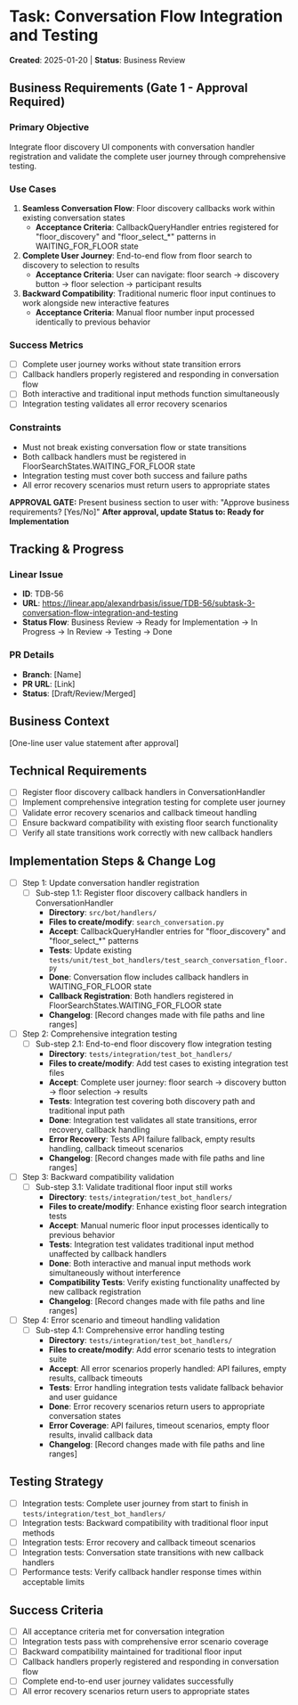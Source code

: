 # Task: Conversation Flow Integration and Testing
**Created**: 2025-01-20 | **Status**: Business Review

## Business Requirements (Gate 1 - Approval Required)
### Primary Objective
Integrate floor discovery UI components with conversation handler registration and validate the complete user journey through comprehensive testing.

### Use Cases
1. **Seamless Conversation Flow**: Floor discovery callbacks work within existing conversation states
   - **Acceptance Criteria**: CallbackQueryHandler entries registered for "floor_discovery" and "floor_select_*" patterns in WAITING_FOR_FLOOR state
2. **Complete User Journey**: End-to-end flow from floor search to discovery to selection to results
   - **Acceptance Criteria**: User can navigate: floor search → discovery button → floor selection → participant results
3. **Backward Compatibility**: Traditional numeric floor input continues to work alongside new interactive features
   - **Acceptance Criteria**: Manual floor number input processed identically to previous behavior

### Success Metrics
- [ ] Complete user journey works without state transition errors
- [ ] Callback handlers properly registered and responding in conversation flow
- [ ] Both interactive and traditional input methods function simultaneously
- [ ] Integration testing validates all error recovery scenarios

### Constraints
- Must not break existing conversation flow or state transitions
- Both callback handlers must be registered in FloorSearchStates.WAITING_FOR_FLOOR state
- Integration testing must cover both success and failure paths
- All error recovery scenarios must return users to appropriate states

**APPROVAL GATE:** Present business section to user with: "Approve business requirements? [Yes/No]"
**After approval, update Status to: Ready for Implementation**

## Tracking & Progress
### Linear Issue
- **ID**: TDB-56
- **URL**: https://linear.app/alexandrbasis/issue/TDB-56/subtask-3-conversation-flow-integration-and-testing
- **Status Flow**: Business Review → Ready for Implementation → In Progress → In Review → Testing → Done

### PR Details
- **Branch**: [Name]
- **PR URL**: [Link]
- **Status**: [Draft/Review/Merged]

## Business Context
[One-line user value statement after approval]

## Technical Requirements
- [ ] Register floor discovery callback handlers in ConversationHandler
- [ ] Implement comprehensive integration testing for complete user journey
- [ ] Validate error recovery scenarios and callback timeout handling
- [ ] Ensure backward compatibility with existing floor search functionality
- [ ] Verify all state transitions work correctly with new callback handlers

## Implementation Steps & Change Log
- [ ] Step 1: Update conversation handler registration
  - [ ] Sub-step 1.1: Register floor discovery callback handlers in ConversationHandler
    - **Directory**: `src/bot/handlers/`
    - **Files to create/modify**: `search_conversation.py`
    - **Accept**: CallbackQueryHandler entries for "floor_discovery" and "floor_select_*" patterns
    - **Tests**: Update existing `tests/unit/test_bot_handlers/test_search_conversation_floor.py`
    - **Done**: Conversation flow includes callback handlers in WAITING_FOR_FLOOR state
    - **Callback Registration**: Both handlers registered in FloorSearchStates.WAITING_FOR_FLOOR state
    - **Changelog**: [Record changes made with file paths and line ranges]

- [ ] Step 2: Comprehensive integration testing
  - [ ] Sub-step 2.1: End-to-end floor discovery flow integration testing
    - **Directory**: `tests/integration/test_bot_handlers/`
    - **Files to create/modify**: Add test cases to existing integration test files
    - **Accept**: Complete user journey: floor search → discovery button → floor selection → results
    - **Tests**: Integration test covering both discovery path and traditional input path
    - **Done**: Integration test validates all state transitions, error recovery, callback handling
    - **Error Recovery**: Tests API failure fallback, empty results handling, callback timeout scenarios
    - **Changelog**: [Record changes made with file paths and line ranges]

- [ ] Step 3: Backward compatibility validation
  - [ ] Sub-step 3.1: Validate traditional floor input still works
    - **Directory**: `tests/integration/test_bot_handlers/`
    - **Files to create/modify**: Enhance existing floor search integration tests
    - **Accept**: Manual numeric floor input processes identically to previous behavior
    - **Tests**: Integration test validates traditional input method unaffected by callback handlers
    - **Done**: Both interactive and manual input methods work simultaneously without interference
    - **Compatibility Tests**: Verify existing functionality unaffected by new callback registration
    - **Changelog**: [Record changes made with file paths and line ranges]

- [ ] Step 4: Error scenario and timeout handling validation
  - [ ] Sub-step 4.1: Comprehensive error handling testing
    - **Directory**: `tests/integration/test_bot_handlers/`
    - **Files to create/modify**: Add error scenario tests to integration suite
    - **Accept**: All error scenarios properly handled: API failures, empty results, callback timeouts
    - **Tests**: Error handling integration tests validate fallback behavior and user guidance
    - **Done**: Error recovery scenarios return users to appropriate conversation states
    - **Error Coverage**: API failures, timeout scenarios, empty floor results, invalid callback data
    - **Changelog**: [Record changes made with file paths and line ranges]

## Testing Strategy
- [ ] Integration tests: Complete user journey from start to finish in `tests/integration/test_bot_handlers/`
- [ ] Integration tests: Backward compatibility with traditional floor input methods
- [ ] Integration tests: Error recovery and callback timeout scenarios
- [ ] Integration tests: Conversation state transitions with new callback handlers
- [ ] Performance tests: Verify callback handler response times within acceptable limits

## Success Criteria
- [ ] All acceptance criteria met for conversation integration
- [ ] Integration tests pass with comprehensive error scenario coverage
- [ ] Backward compatibility maintained for traditional floor input
- [ ] Callback handlers properly registered and responding in conversation flow
- [ ] Complete end-to-end user journey validates successfully
- [ ] All error recovery scenarios return users to appropriate states